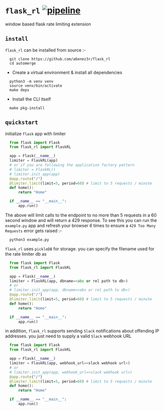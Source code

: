 # `flask_rl` [![pipeline](https://github.com/a6enez3r/flask_rl/actions/workflows/pipeline.yml/badge.svg)](https://github.com/a6enez3r/flask_rl/actions/workflows/pipeline.yml)

window based flask rate limiting extension

## `install`

`flask_rl` can be installed from source :-

```shell
  git clone https://github.com/a6enez3r/flask_rl
  cd automerge
```

- Create a virtual environment & install all dependencies

```shell
  python3 -m venv venv
  source venv/bin/activate
  make deps
```
- Install the CLI itself

```shell
  make pkg-install
```

## `quickstart`

initialize `flask` app with limiter
```python
  from flask import Flask
  from flask_rl import FlaskRL

  app = Flask(__name__)
  limiter = FlaskRL(app)
  # or if you are following the application factory pattern
  # limiter = FlaskRL()
  # limiter.init_app(app)
  @app.route("/")
  @limiter.limit(limit=5, period=60) # limit to 5 requests / minute
  def home():
      return "Home"

  if __name__ == "__main__":
      app.run()
```
The above will limit calls to the endpoint to no more than 5 requests in a 60 second window and will return a 429 response. To see
this you can run the `example.py` app and refresh your browser *6* times to ensure a `429 Too Many Requests` error gets raised :-

```shell
  python3 example.py
```

`flask_rl` uses `pickleDB` for storage. you can specify the filename used for the rate limiter db as

```python
  from flask import Flask
  from flask_rl import FlaskRL

  app = Flask(__name__)
  limiter = FlaskRL(app, dbname=<abs or rel path to db>)
  # or
  # limiter.init_app(app, dbname=<abs or rel path to db>)
  @app.route("/")
  @limiter.limit(limit=5, period=60) # limit to 5 requests / minute
  def home():
      return "Home"

  if __name__ == "__main__":
      app.run()
```

in addition, `flask_rl` supports sending `Slack` notifications about offending IP addresses. you just need to supply a valid `Slack` webhook URL

```python
  from flask import Flask
  from flask_rl import FlaskRL

  app = Flask(__name__)
  limiter = FlaskRL(app, webhook_url=<slack webhook url>)
  # or
  # limiter.init_app(app, webhook_url=<slack webhook url>)
  @app.route("/")
  @limiter.limit(limit=5, period=60) # limit to 5 requests / minute
  def home():
      return "Home"

  if __name__ == "__main__":
      app.run()
```

